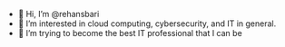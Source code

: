 - 👋 Hi, I’m @rehansbari
- 👀 I’m interested in cloud computing, cybersecurity, and IT in general. 
- 🌱 I’m trying to become the best IT professional that I can be

<!---
rehansbari/rehansbari is a ✨ special ✨ repository because its `README.md` (this file) appears on your GitHub profile.
You can click the Preview link to take a look at your changes.
--->
